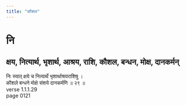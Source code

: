 ```yaml
---
title: "कौशल"
---
```


# नि
## क्षय, नित्यार्थ, भृशार्थ, आश्रय, राशि, कौशल, बन्धन, मोक्ष, दानकर्मन्
निः स्यात् क्षये च नित्यार्थे भृशार्थाश्रयराशिषु ।<BR>कौशले बन्धने मोक्षे संशये दानकर्मणि ॥ २९ ॥<BR>verse 1.1.1.29<BR>page 0121

